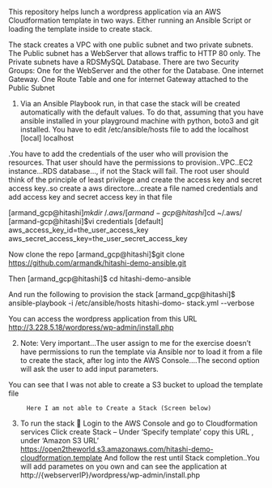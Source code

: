 This repository helps lunch a wordpress application via an AWS Cloudformation template in two 
ways.  Either running an Ansible Script or loading the template inside to create stack.

The stack creates a VPC with one public subnet and two private subnets. The Public subnet has a WebServer that allows traffic to HTTP 80 only. The Private subnets have a RDSMySQL Database. There are two Security Groups: One for the WebServer and the other for the Database. One internet Gateway. One Route Table and one for internet Gateway attached to the Public Subnet

1.	Via an Ansible Playbook run, in that case the stack will be created automatically with the default values. 
To do that, assuming that you have ansible installed in your playground machine with python, boto3 and git installed. You have to edit /etc/ansible/hosts file to add the localhost
       [local]
       localhost

.You have to add the credentials of the user who will provision the resources. That user should have the permissions to provision..VPC..EC2 instance…RDS database…, if not the Stack will fail. The root user should think of the principle of least privilege and create the access key and secret access key..so create a aws directore…create a file named credentials and add access key and secret access key in that file

[armand_gcp@hitashi]$mkdir ~/.aws/
[armand-gcp@hitashi]$cd ~/.aws/
[armand-gcp@hitashi]$vi credentials
[default]
       aws_access_key_id=the_user_access_key
aws_secret_access_key=the_user_secret_access_key


Now clone the repo
[armand_gcp@hitashi]$git clone https://github.com/armandk/hitashi-demo-ansible.git

Then
[armand_gcp@hitashi]$ cd hitashi-demo-ansible

And run the following to provision the stack
       [armand_gcp@hitashi]$ ansible-playbook -i /etc/ansible/hosts hitashi-domo-
        stack.yml --verbose
 
You can access the wordpress application from this URL  http://3.228.5.18/wordpress/wp-admin/install.php 


2.	Note: Very important…The user assign to me for the exercise doesn’t have permissions to run the template via Ansible nor to load it from a file to create the stack, after log into the AWS Console….The second option will ask the user to add input parameters.

You can see that I was not able to create a S3 bucket to upload the template file
 


         Here I am not able to Create a Stack (Screen below)
 



3.	To run the stack  Login to the AWS Console and go to Cloudformation services
Click create Stack –
Under ‘Specify template’  copy this URL , under ‘Amazon S3 URL’ https://open2theworld.s3.amazonaws.com/hitashi-demo-cloudformation.template
                And follow the rest until Stack completion..You will add parametes on you own and can see the 
                 application at http://{webserverIP}/wordpress/wp-admin/install.php

 

